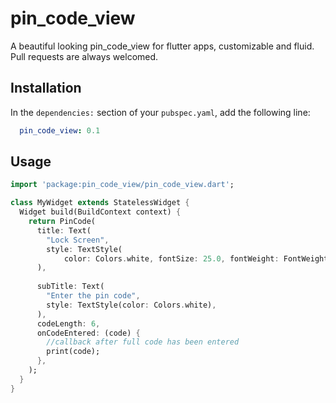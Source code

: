 # pin_code_view

A beautiful looking pin_code_view for flutter apps, customizable and fluid.
Pull requests are always welcomed.

## Installation

In the `dependencies:` section of your `pubspec.yaml`, add the following line:

```yaml
  pin_code_view: 0.1
```

## Usage

```dart
import 'package:pin_code_view/pin_code_view.dart';

class MyWidget extends StatelessWidget {
  Widget build(BuildContext context) {
    return PinCode(
      title: Text(
        "Lock Screen",
        style: TextStyle(
            color: Colors.white, fontSize: 25.0, fontWeight: FontWeight.bold),
      ),
      
      subTitle: Text(
        "Enter the pin code",
        style: TextStyle(color: Colors.white),
      ),
      codeLength: 6,
      onCodeEntered: (code) {
        //callback after full code has been entered
        print(code);
      },
    );
  }
}
```
